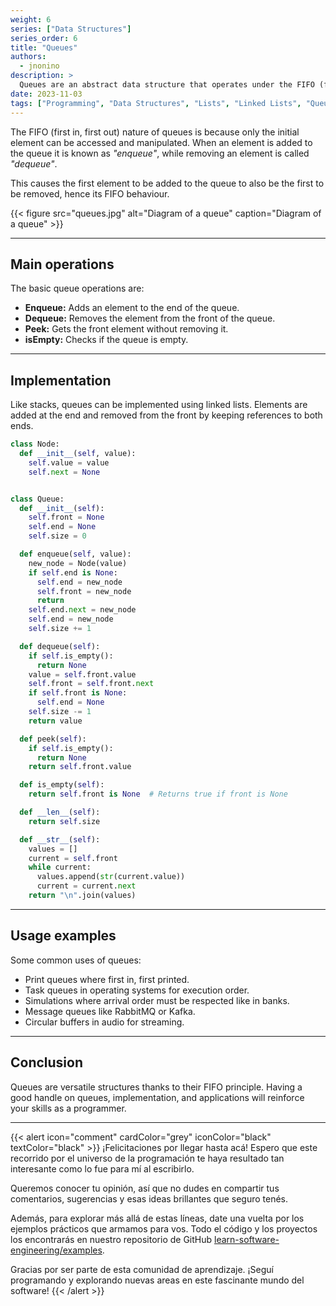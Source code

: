```yaml
---
weight: 6
series: ["Data Structures"]
series_order: 6
title: "Queues"
authors:
  - jnonino
description: >
  Queues are an abstract data structure that operates under the FIFO (first in, first out) principle, where the first element to enter is also the first to leave. Queues are used to order elements so that the first to arrive is processed first. Understanding their operation is essential for any programmer.
date: 2023-11-03
tags: ["Programming", "Data Structures", "Lists", "Linked Lists", "Queues"]
---
```


The FIFO (first in, first out) nature of queues is because only the initial element can be accessed and manipulated. When an element is added to the queue it is known as *"enqueue"*, while removing an element is called *"dequeue"*.

This causes the first element to be added to the queue to also be the first to be removed, hence its FIFO behaviour.

{{< figure
    src="queues.jpg"
    alt="Diagram of a queue"
    caption="Diagram of a queue"
    >}}

---

## Main operations

The basic queue operations are:

- **Enqueue:** Adds an element to the end of the queue.
- **Dequeue:** Removes the element from the front of the queue.
- **Peek:** Gets the front element without removing it.
- **isEmpty:** Checks if the queue is empty.

---

## Implementation

Like stacks, queues can be implemented using linked lists.
Elements are added at the end and removed from the front by keeping references to both ends.

```python
class Node:
  def __init__(self, value):
    self.value = value
    self.next = None


class Queue:
  def __init__(self):
    self.front = None
    self.end = None
    self.size = 0

  def enqueue(self, value):
    new_node = Node(value)
    if self.end is None:
      self.end = new_node
      self.front = new_node
      return
    self.end.next = new_node
    self.end = new_node
    self.size += 1

  def dequeue(self):
    if self.is_empty():
      return None
    value = self.front.value
    self.front = self.front.next
    if self.front is None:
      self.end = None
    self.size -= 1
    return value

  def peek(self):
    if self.is_empty():
      return None
    return self.front.value

  def is_empty(self):
    return self.front is None  # Returns true if front is None

  def __len__(self):
    return self.size

  def __str__(self):
    values = []
    current = self.front
    while current:
      values.append(str(current.value))
      current = current.next
    return "\n".join(values)
```

---

## Usage examples

Some common uses of queues:

- Print queues where first in, first printed.
- Task queues in operating systems for execution order.
- Simulations where arrival order must be respected like in banks.
- Message queues like RabbitMQ or Kafka.
- Circular buffers in audio for streaming.

---

## Conclusion

Queues are versatile structures thanks to their FIFO principle. Having a good handle on queues, implementation, and applications will reinforce your skills as a programmer.

---

{{< alert icon="comment" cardColor="grey" iconColor="black" textColor="black" >}}
¡Felicitaciones por llegar hasta acá! Espero que este recorrido por el universo de la programación te haya resultado tan interesante como lo fue para mí al escribirlo.

Queremos conocer tu opinión, así que no dudes en compartir tus comentarios, sugerencias y esas ideas brillantes que seguro tenés.

Además, para explorar más allá de estas líneas, date una vuelta por los ejemplos prácticos que armamos para vos. Todo el código y los proyectos los encontrarás en nuestro repositorio de GitHub [learn-software-engineering/examples](https://github.com/learn-software-engineering/examples).

Gracias por ser parte de esta comunidad de aprendizaje. ¡Seguí programando y explorando nuevas areas en este fascinante mundo del software!
{{< /alert >}}
